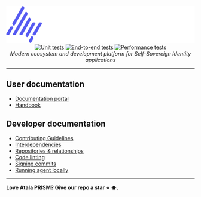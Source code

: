 <p align="center">
  <a href="https://atalaprism.io">
    <img src="docs/images/logos/atala-prism-logo.png" alt="atala-prism-logo" width="513px" height="99px" />
  </a>
  <br>
  <a href="https://github.com/input-output-hk/atala-prism-building-blocks/actions/workflows/prism-unit-tests.yml"> <img src="https://github.com/input-output-hk/atala-prism-building-blocks/actions/workflows/prism-unit-tests.yml/badge.svg" alt="Unit tests" /> </a>
  <a href="https://github.com/input-output-hk/atala-prism-building-blocks/actions/workflows/e2e-tests.yml"> <img src="https://github.com/input-output-hk/atala-prism-building-blocks/actions/workflows/e2e-tests.yml/badge.svg" alt="End-to-end tests" /> </a>
  <a href="https://github.com/input-output-hk/atala-prism-building-blocks/actions/workflows/performance-tests.yml"> <img src="https://github.com/input-output-hk/atala-prism-building-blocks/actions/workflows/performance-tests.yml/badge.svg" alt="Performance tests" /> </a>
  <br>
  <i> Modern ecosystem and development platform for Self-Sovereign Identity applications
  </i>
</p>
<hr>

## User documentation

* [Documentation portal](https://docs.atalaprism.io/)
* [Handbook](https://handbook.atalaprism.io/)

## Developer documentation

* [Contributing Guidelines](CONTRIBUTING.md)
* [Interdependencies](./docs/general/Interdependencies.md)
* [Repositories & relationships](./docs/general/repositories_relationships.md)
* [Code linting](./docs/guides/linting.md)
* [Signing commits](./docs/guides/signing_commits.md)
* [Running agent locally](./infrastructure/local/README.md)

<hr>

**Love Atala PRISM? Give our repo a star :star: :arrow_up:.**
